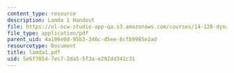```yaml
---
content_type: resource
description: Lamda 1 Handout
file: https://ol-ocw-studio-app-qa.s3.amazonaws.com/courses/14-128-dynamic-optimization-economic-applications-recursive-methods-spring-2003/5e6f78547ec72da55f3ae292dd341c31_lamda1.pdf
file_type: application/pdf
parent_uid: 4a106e0d-95b3-340c-d5ee-6cfb9985e2ad
resourcetype: Document
title: lamda1.pdf
uid: 5e6f7854-7ec7-2da5-5f3a-e292dd341c31
---
```

